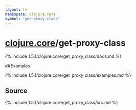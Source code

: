 ```yaml
---
layout: fn
namespace: clojure.core
symbol: "get-proxy-class"
---
```


# [clojure.core](../)/get-proxy-class

{% include 1.5.1/clojure.core/get_proxy_class/docs.md %}

##Examples

{% include 1.5.1/clojure.core/get_proxy_class/examples.md %}
## Source
{% include 1.5.1/clojure.core/get_proxy_class/src.md %}

